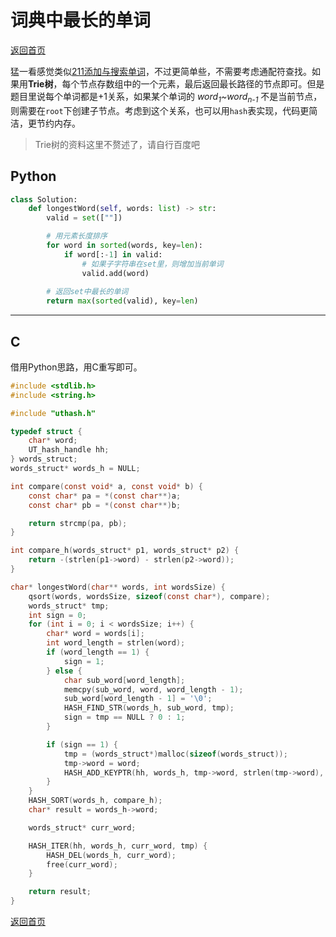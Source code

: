 <!--
 * @Author: Hiseh
 * @Date: 2019-10-11 10:40:23
 * @LastEditors: Hiseh
 * @LastEditTime: 2019-10-22 15:59:15
 * @Description: 
 -->
# 词典中最长的单词
[返回首页](../README.md)

猛一看感觉类似[211添加与搜索单词](./211_add_and_search_word.md)，不过更简单些，不需要考虑通配符查找。如果用**Trie树**，每个节点存数组中的一个元素，最后返回最长路径的节点即可。但是题目里说每个单词都是+1关系，如果某个单词的 *word<sub>1</sub>~word<sub>n-1</sub>* 不是当前节点，则需要在`root`下创建子节点。考虑到这个关系，也可以用`hash`表实现，代码更简洁，更节约内存。

> Trie树的资料这里不赘述了，请自行百度吧
## Python
```python
class Solution:
    def longestWord(self, words: list) -> str:
        valid = set([""])

        # 用元素长度排序
        for word in sorted(words, key=len):
            if word[:-1] in valid:
                # 如果子字符串在set里，则增加当前单词
                valid.add(word)
        
        # 返回set中最长的单词
        return max(sorted(valid), key=len)
```
---

## C
借用Python思路，用C重写即可。
```c
#include <stdlib.h>
#include <string.h>

#include "uthash.h"

typedef struct {
    char* word;
    UT_hash_handle hh;
} words_struct;
words_struct* words_h = NULL;

int compare(const void* a, const void* b) {
    const char* pa = *(const char**)a;
    const char* pb = *(const char**)b;

    return strcmp(pa, pb);
}

int compare_h(words_struct* p1, words_struct* p2) {
    return -(strlen(p1->word) - strlen(p2->word));
}

char* longestWord(char** words, int wordsSize) {
    qsort(words, wordsSize, sizeof(const char*), compare);
    words_struct* tmp;
    int sign = 0;
    for (int i = 0; i < wordsSize; i++) {
        char* word = words[i];
        int word_length = strlen(word);
        if (word_length == 1) {
            sign = 1;
        } else {
            char sub_word[word_length];
            memcpy(sub_word, word, word_length - 1);
            sub_word[word_length - 1] = '\0';
            HASH_FIND_STR(words_h, sub_word, tmp);
            sign = tmp == NULL ? 0 : 1;
        }

        if (sign == 1) {
            tmp = (words_struct*)malloc(sizeof(words_struct));
            tmp->word = word;
            HASH_ADD_KEYPTR(hh, words_h, tmp->word, strlen(tmp->word), tmp);
        }
    }
    HASH_SORT(words_h, compare_h);
    char* result = words_h->word;

    words_struct* curr_word;

    HASH_ITER(hh, words_h, curr_word, tmp) {
        HASH_DEL(words_h, curr_word);
        free(curr_word);
    }

    return result;
}
```
[返回首页](../README.md)